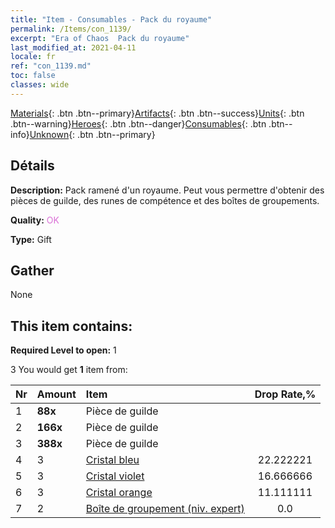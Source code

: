 ```yaml
---
title: "Item - Consumables - Pack du royaume"
permalink: /Items/con_1139/
excerpt: "Era of Chaos  Pack du royaume"
last_modified_at: 2021-04-11
locale: fr
ref: "con_1139.md"
toc: false
classes: wide
---
```

 [Materials](/fr/Items/){: .btn .btn--primary}[Artifacts](/fr/Items/Artifacts/){: .btn .btn--success}[Units](/fr/Items/Units/){: .btn .btn--warning}[Heroes](/fr/Items/Heroes/){: .btn .btn--danger}[Consumables](/fr/Items/Consumables/){: .btn .btn--info}[Unknown](/fr/Items/Unknown/){: .btn .btn--primary}

## Détails
 **Description:** Pack ramené d'un royaume. Peut vous permettre d'obtenir des pièces de guilde, des runes de compétence et des boîtes de groupements.

 **Quality:** <span style="color: #DA70D6">OK</span>

 **Type:** Gift

## Gather

  None

## This item contains:

 **Required Level to open:** 1

 3 You would get **1** item  from:

  | Nr | Amount |     Item    | Drop Rate,% |
  |:---|:-------|:------------|:---------:|
  | 1 |  **88x** | Pièce de guilde |  | 22.222221 | 
  | 2 |  **166x** | Pièce de guilde |  | 16.666666 | 
  | 3 |  **388x** | Pièce de guilde |  | 11.111111 | 
  | 4 | 3 | [Cristal bleu](/fr/Items/con_716/) | 22.222221 | 
  | 5 | 3 | [Cristal violet](/fr/Items/con_720/) | 16.666666 | 
  | 6 | 3 | [Cristal orange](/fr/Items/con_730/) | 11.111111 | 
  | 7 | 2 | [Boîte de groupement (niv. expert)](/fr/Items/con_767/) | 0.0 | 
